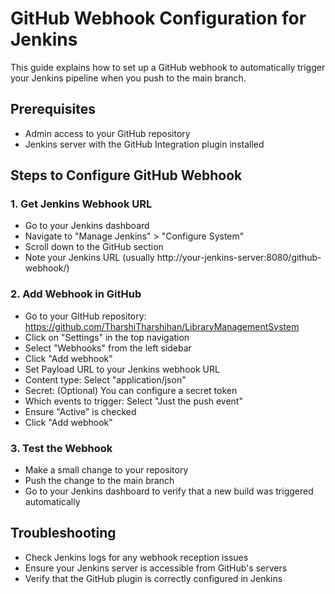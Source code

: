 # GitHub Webhook Configuration for Jenkins

This guide explains how to set up a GitHub webhook to automatically trigger your Jenkins pipeline when you push to the main branch.

## Prerequisites
- Admin access to your GitHub repository
- Jenkins server with the GitHub Integration plugin installed

## Steps to Configure GitHub Webhook

### 1. Get Jenkins Webhook URL
- Go to your Jenkins dashboard
- Navigate to "Manage Jenkins" > "Configure System"
- Scroll down to the GitHub section
- Note your Jenkins URL (usually http://your-jenkins-server:8080/github-webhook/)

### 2. Add Webhook in GitHub
- Go to your GitHub repository: https://github.com/TharshiTharshihan/LibraryManagementSystem
- Click on "Settings" in the top navigation
- Select "Webhooks" from the left sidebar
- Click "Add webhook"
- Set Payload URL to your Jenkins webhook URL
- Content type: Select "application/json"
- Secret: (Optional) You can configure a secret token
- Which events to trigger: Select "Just the push event"
- Ensure "Active" is checked
- Click "Add webhook"

### 3. Test the Webhook
- Make a small change to your repository
- Push the change to the main branch
- Go to your Jenkins dashboard to verify that a new build was triggered automatically

## Troubleshooting
- Check Jenkins logs for any webhook reception issues
- Ensure your Jenkins server is accessible from GitHub's servers
- Verify that the GitHub plugin is correctly configured in Jenkins
